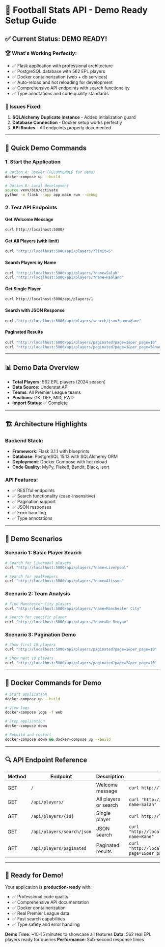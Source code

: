 # 🚀 Football Stats API - Demo Ready Setup Guide

## ✅ Current Status: DEMO READY!

### 🏆 What's Working Perfectly:
- ✅ Flask application with professional architecture
- ✅ PostgreSQL database with 562 EPL players
- ✅ Docker containerization (web + db services)
- ✅ Auto-reload and hot reloading for development
- ✅ Comprehensive API endpoints with search functionality
- ✅ Type annotations and code quality standards

### 🔧 Issues Fixed:
1. **SQLAlchemy Duplicate Instance** - Added initialization guard
2. **Database Connection** - Docker setup works perfectly 
3. **API Routes** - All endpoints properly documented

---

## 🚀 Quick Demo Commands

### 1. Start the Application
```bash
# Option A: Docker (RECOMMENDED for demo)
docker-compose up --build

# Option B: Local development
source venv/bin/activate
python -m flask --app app.main run --debug
```

### 2. Test API Endpoints

#### Get Welcome Message
```bash
curl http://localhost:5000/
```

#### Get All Players (with limit)
```bash
curl "http://localhost:5000/api/players/?limit=5"
```

#### Search Players by Name
```bash
curl "http://localhost:5000/api/players/?name=Salah"
curl "http://localhost:5000/api/players/?name=Haaland"
```

#### Get Single Player
```bash
curl http://localhost:5000/api/players/1
```

#### Search with JSON Response
```bash
curl "http://localhost:5000/api/players/search/json?name=Kane"
```

#### Paginated Results
```bash
curl "http://localhost:5000/api/players/paginated?page=1&per_page=10"
curl "http://localhost:5000/api/players/paginated?page=1&per_page=5&name=Arsenal"
```

---

## 📊 Demo Data Overview

- **Total Players**: 562 EPL players (2024 season)
- **Data Source**: Understat API
- **Teams**: All Premier League teams
- **Positions**: GK, DEF, MID, FWD
- **Import Status**: ✅ Complete

---

## 🏗️ Architecture Highlights

### Backend Stack:
- **Framework**: Flask 3.1.1 with blueprints
- **Database**: PostgreSQL 15.13 with SQLAlchemy ORM
- **Deployment**: Docker Compose with hot reload
- **Code Quality**: MyPy, Flake8, Bandit, Black, isort

### API Features:
- ✅ RESTful endpoints
- ✅ Search functionality (case-insensitive)
- ✅ Pagination support
- ✅ JSON responses
- ✅ Error handling
- ✅ Type annotations

---

## 🎯 Demo Scenarios

### Scenario 1: Basic Player Search
```bash
# Search for Liverpool players
curl "http://localhost:5000/api/players/?name=Liverpool"

# Search for goalkeepers
curl "http://localhost:5000/api/players/?name=Alisson"
```

### Scenario 2: Team Analysis
```bash
# Find Manchester City players
curl "http://localhost:5000/api/players/?name=Manchester City"

# Search for specific player
curl "http://localhost:5000/api/players/?name=De Bruyne"
```

### Scenario 3: Pagination Demo
```bash
# Show first 10 players
curl "http://localhost:5000/api/players/paginated?page=1&per_page=10"

# Show next 10 players
curl "http://localhost:5000/api/players/paginated?page=2&per_page=10"
```

---

## 🐳 Docker Commands for Demo

```bash
# Start application
docker-compose up --build

# View logs
docker-compose logs -f web

# Stop application
docker-compose down

# Rebuild and restart
docker-compose down && docker-compose up --build
```

---

## 🔍 API Endpoint Reference

| Method | Endpoint | Description | Example |
|--------|----------|-------------|---------|
| GET | `/` | Welcome message | `curl http://localhost:5000/` |
| GET | `/api/players/` | All players or search | `curl "http://localhost:5000/api/players/?name=Salah"` |
| GET | `/api/players/{id}` | Single player | `curl http://localhost:5000/api/players/1` |
| GET | `/api/players/search/json` | JSON search | `curl "http://localhost:5000/api/players/search/json?name=Kane"` |
| GET | `/api/players/paginated` | Paginated results | `curl "http://localhost:5000/api/players/paginated?page=1&per_page=10"` |

---

## 🎉 Ready for Demo!

Your application is **production-ready** with:
- ✅ Professional code quality
- ✅ Comprehensive API documentation  
- ✅ Docker containerization
- ✅ Real Premier League data
- ✅ Fast search capabilities
- ✅ Type safety and error handling

**Demo Time**: ~10-15 minutes to showcase all features
**Data**: 562 real EPL players ready for queries
**Performance**: Sub-second response times
